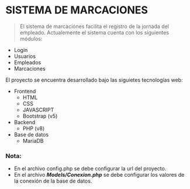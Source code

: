 # SISTEMA DE MARCACIONES

> El sistema de marcaciónes facilita el registro de la jornada del empleado. Actualemente el sistema cuenta con los siguientes módulos: 

* Login
* Usuarios
* Empleados
* Marcaciones

El proyecto se encuentra desarrollado bajo las siguietes tecnologías web: 

* Frontend
    * HTML
    * CSS
    * JAVASCRIPT
    * Bootstrap (v5)
* Backend
    * PHP (v8)
* Base de datos
    * MariaDB 


### Nota: 

- En el archivo config.php se debe configurar la url del proyecto. 
- En el archivo ***Models/Conexion.php*** se debe configurar los valores de la conexión de la base de datos. 
